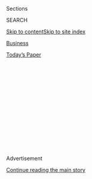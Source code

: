 <div id="app">

<div>

<div>

<div>

<div class="NYTAppHideMasthead css-1q2w90k e1suatyy0">

<div class="section css-ui9rw0 e1suatyy2">

<div class="css-eph4ug er09x8g0">

<div class="css-6n7j50">

</div>

<span class="css-1dv1kvn">Sections</span>

<div class="css-10488qs">

<span class="css-1dv1kvn">SEARCH</span>

</div>

[Skip to content](#site-content)[Skip to site
index](#site-index)

</div>

<div id="masthead-section-label" class="css-1wr3we4 eaxe0e00">

[Business](https://www.nytimes3xbfgragh.onion/section/business)

</div>

<div class="css-10698na e1huz5gh0">

</div>

</div>

<div id="masthead-bar-one" class="section hasLinks css-15hmgas e1csuq9d3">

<div class="css-uqyvli e1csuq9d0">

</div>

<div class="css-1uqjmks e1csuq9d1">

</div>

<div class="css-9e9ivx">

[](https://myaccount.nytimes3xbfgragh.onion/auth/login?response_type=cookie&client_id=vi)

</div>

<div class="css-1bvtpon e1csuq9d2">

[Today’s
Paper](https://www.nytimes3xbfgragh.onion/section/todayspaper)

</div>

</div>

</div>

</div>

<div data-aria-hidden="false">

<div id="site-content" data-role="main">

<div>

<div class="css-1aor85t" style="opacity:0.000000001;z-index:-1;visibility:hidden">

<div class="css-1hqnpie">

<div class="css-epjblv">

<span class="css-17xtcya">[Business](/section/business)</span><span class="css-x15j1o">|</span><span class="css-fwqvlz">Trump’s
Financial Secrets Move Closer to
Disclosure</span>

</div>

<div class="css-k008qs">

<div class="css-1iwv8en">

<span class="css-18z7m18"></span>

<div>

</div>

</div>

<span class="css-1n6z4y">https://nyti.ms/2VEkvTO</span>

<div class="css-1705lsu">

<div class="css-4xjgmj">

<div class="css-4skfbu" data-role="toolbar" data-aria-label="Social Media Share buttons, Save button, and Comments Panel with current comment count" data-testid="share-tools">

  - 
  - 
  - 
  - 
    
    <div class="css-6n7j50">
    
    </div>

  - 
  - 

</div>

</div>

</div>

</div>

</div>

</div>

<div id="NYT_TOP_BANNER_REGION" class="css-13pd83m">

</div>

<div id="top-wrapper" class="css-1sy8kpn">

<div id="top-slug" class="css-l9onyx">

Advertisement

</div>

[Continue reading the main
story](#after-top)

<div class="ad top-wrapper" style="text-align:center;height:100%;display:block;min-height:250px">

<div id="top" class="place-ad" data-position="top" data-size-key="top">

</div>

</div>

<div id="after-top">

</div>

</div>

<div id="sponsor-wrapper" class="css-1hyfx7x">

<div id="sponsor-slug" class="css-19vbshk">

Supported by

</div>

[Continue reading the main
story](#after-sponsor)

<div id="sponsor" class="ad sponsor-wrapper" style="text-align:center;height:100%;display:block">

</div>

<div id="after-sponsor">

</div>

</div>

<div class="css-1vkm6nb ehdk2mb0">

# Trump’s Financial Secrets Move Closer to Disclosure

</div>

<div class="css-79elbk" data-testid="photoviewer-wrapper">

<div class="css-z3e15g" data-testid="photoviewer-wrapper-hidden">

</div>

<div class="css-1a48zt4 ehw59r15" data-testid="photoviewer-children">

![<span class="css-16f3y1r e13ogyst0" data-aria-hidden="true">President
Trump, his company and his three eldest children sought to block
Deutsche Bank and Capital One from complying with the subpoenas issued
by congressional
committees.</span><span class="css-cnj6d5 e1z0qqy90" itemprop="copyrightHolder"><span class="css-1ly73wi e1tej78p0">Credit...</span><span><span>T.J.
Kirkpatrick for The New York
Times</span></span></span>](https://static01.graylady3jvrrxbe.onion/images/2019/05/22/business/22SUBPOENA-01/22SUBPOENA-01-articleLarge.jpg?quality=75&auto=webp&disable=upscale)

</div>

</div>

<div class="css-xt80pu e12qa4dv0">

<div class="css-18e8msd">

<div class="css-vp77d3 epjyd6m0">

<div class="css-1baulvz">

By [<span class="css-1baulvz" itemprop="name">Emily
Flitter</span>](https://www.nytimes3xbfgragh.onion/by/emily-flitter),
[<span class="css-1baulvz" itemprop="name">Jesse
McKinley</span>](https://www.nytimes3xbfgragh.onion/by/jesse-mckinley),
[<span class="css-1baulvz" itemprop="name">David
Enrich</span>](https://www.nytimes3xbfgragh.onion/by/david-enrich) and
[<span class="css-1baulvz last-byline" itemprop="name">Nicholas
Fandos</span>](https://www.nytimes3xbfgragh.onion/by/nicholas-fandos)

</div>

</div>

  - May 22,
    2019

  - 
    
    <div class="css-4xjgmj">
    
    <div class="css-d8bdto" data-role="toolbar" data-aria-label="Social Media Share buttons, Save button, and Comments Panel with current comment count" data-testid="share-tools">
    
      - 
      - 
      - 
      - 
        
        <div class="css-6n7j50">
        
        </div>
    
      - 
      - 
    
    </div>
    
    </div>

</div>

</div>

<div class="section meteredContent css-1r7ky0e" name="articleBody" itemprop="articleBody">

<div class="css-1fanzo5 StoryBodyCompanionColumn">

<div class="css-53u6y8">

For three years, Donald J. Trump has treated the details of his personal
and business finances as a closely guarded secret.

On Wednesday, those secrets moved two steps closer to becoming public.

A federal judge in Manhattan ruled against a request from President
Trump to block his longtime lender, Deutsche Bank, from complying with
congressional subpoenas seeking his detailed financial records. In
Albany, New York lawmakers approved a bill that would allow Congress to
obtain Mr. Trump’s state tax returns.

Those actions came two days after a federal judge in Washington ruled
against Mr. Trump’s bid to quash another congressional subpoena to get
his accounting firm to hand over his tax returns and other financial
documents.

The court rulings and the New York legislation represent the most
serious attempts to pierce the veil that surrounds Mr. Trump’s finances.
They increase the odds that congressional Democrats, who have become
more vocal in their calls to undertake impeachment proceedings against
the president, could enter such a fray with ample ammunition about Mr.
Trump’s business dealings.

</div>

</div>

<div class="css-1fanzo5 StoryBodyCompanionColumn">

<div class="css-53u6y8">

“Very excited,” House Speaker Nancy Pelosi said after learning of the
Manhattan judge’s ruling. “Two in one week\!”

Mr. Trump has already appealed the ruling over the subpoena to his
accounting firm, Mazars USA, and will almost certainly appeal the ruling
handed down on Wednesday. The committees have already agreed to give any
appeals a chance to play out before enforcing the subpoenas, but House
Democrats are now closer than ever to securing a vast cache of
long-sought documents.

Mr. Trump’s finances have been largely a mystery from the moment he
declared his candidacy for president. He broke with decades of precedent
by refusing to release his federal tax returns. His company, the Trump
Organization, is private, and he has disclosed minimal information about
how the company makes money and the sources of that income.

Mr. Trump has faced persistent criticism over the interplay between his
private business and his public office. The president frequently visits
his golf resorts and his private club, Mar-a-Lago in Palm Beach, Fla.,
and owns a hotel just blocks from the White House that is frequented by
foreign dignitaries.

The New York legislation, which is expected to be signed by Gov. Andrew
M. Cuomo, a third-term Democrat and regular critic of Mr. Trump’s
policies and behavior, would authorize state tax officials to release
the president’s state returns to any one of three congressional
committees.

</div>

</div>

<div class="css-1fanzo5 StoryBodyCompanionColumn">

<div class="css-53u6y8">

The returns — filed in New York, the president’s home state and site of
his Trump Tower headquarters in Manhattan — are likely to contain much
of the same information as his federal tax returns, which the Trump
administration has refused to hand over to Congress.

The Legislature’s actions put the state in a bit of uncharted legal
territory; Mr. Trump has said that he is ready to take the fight over
his federal tax returns to the Supreme Court, and it seems likely that
he would seek to contest New York’s maneuver.

Even so, among the Democrats who have long been frustrated over the
president’s refusal to release his returns, the Legislature’s action was
cast as a victory for states’ rights and the often-unsung power of their
lawmakers.

“It’s a matter of New York’s prerogative,” said Senator Brad Hoylman,
the Manhattan Democrat who sponsored the bill in his chamber. “We have a
unique responsibility and role in this constitutional standoff.”

In Washington, two congressional committees issued subpoenas last month
to Deutsche Bank, the president’s primary lender over the last two
decades, and Capital One, where Mr. Trump keeps some of his money. The
subpoenas sought [decades of personal and corporate financial
records](https://www.nytimes3xbfgragh.onion/2019/04/30/business/deutsche-bank-donald-trump.html?module=inline),
including any documents related to possible suspicious activities
detected in Mr. Trump’s personal and business accounts.

Mr. Trump, his company and his three eldest children — Donald Jr., Eric
and Ivanka — [filed a lawsuit on
April 29](https://www.nytimes3xbfgragh.onion/2019/04/29/us/politics/trump-lawsuit-deutsche-bank.html?module=inline)
to block Deutsche Bank and Capital One from complying with the
subpoenas.

</div>

</div>

<div class="css-1sngw6j">

[](https://www.nytimes3xbfgragh.onion/interactive/2019/05/13/us/politics/trump-investigations.html)

<div class="css-1eoytci">

![](https://static01.graylady3jvrrxbe.onion/images/2019/05/10/us/trump-presidents-investigations-promo-1557500573411/trump-presidents-investigations-promo-1557500573411-articleLarge-v4.png)

</div>

<div class="css-1rha1bf">

## Tracking 30 Investigations Related to Trump

Federal, state and congressional authorities are investigating Donald J.
Trump’s businesses, campaign, inauguration and presidency.

</div>

</div>

<div class="css-1fanzo5 StoryBodyCompanionColumn">

<div class="css-53u6y8">

Mr. Trump has [a long history with Deutsche
Bank](https://www.nytimes3xbfgragh.onion/2019/03/18/business/trump-deutsche-bank.html?module=inline),
the only mainstream financial institution consistently willing to do
business with him after a series of defaults left other lenders facing
huge losses. Since 1998, the bank has lent him a total of more than $2
billion, and Mr. Trump owed Deutsche Bank more than $300 million at the
time he was sworn in as president. The bank is by far his largest
creditor, and it possesses a trove of financial records — including
portions of his federal tax returns — that it is prepared to provide to
congressional investigators.

</div>

</div>

<div class="css-1fanzo5 StoryBodyCompanionColumn">

<div class="css-53u6y8">

The president has multiple accounts with Capital One. His relationship
with the bank came under scrutiny earlier this year when his former
lawyer, Michael Cohen, presented Congress with two checks he had
received from Mr. Trump’s Capital One accounts. Mr. Cohen said Mr. Trump
wrote him the checks, for $35,000 each, to reimburse him for making a
hush-money payment to the adult-film actress Stormy Daniels.

Lawyers for the Trumps argued that the congressional subpoenas were
politically motivated and had no legitimate legislative purpose.

Patrick Strawbridge, the lawyer for the Trump family, argued Wednesday
that the subpoenas raised “serious questions about the outer reach of
power of the Congress,” putting members of the legislative branch in the
position of law enforcement officials.

“Congress cannot assume the role of the executive branch,” he said. He
also lamented the subpoenas’ reach, noting that they sought records
relating to transactions by Mr. Trump’s in-laws and grandchildren.

Douglas Letter, the lawyer for congressional Democrats, said the
subpoenas were intended to elicit information on potential money
laundering and financial fraud and that they were not overly expansive.

Judge Edgardo Ramos of the United States District Court for the Southern
District of New York appeared to agree. “Lots of people do things, they
hide assets, they create dummy corporations, they put their relatives in
charge,” the judge said in court before he issued his ruling.

</div>

</div>

<div class="css-1fanzo5 StoryBodyCompanionColumn">

<div class="css-53u6y8">

Judge Ramos said he agreed with Mr. Trump’s claim that turning over
financial records to Congress could cause him and his family irreparable
harm. But, he said, the merits of the congressional committees’ goals
outweighed that harm.

After issuing his ruling, Judge Ramos said he thought it was unlikely
that Mr. Trump and his family would win in a trial.

Mr. Strawbridge told Judge Ramos he would have to talk to the Trump
family, but that an appeal was likely. Mr. Trump has already appealed
the Washington court’s ruling over the subpoena to Mazars USA.

Under an agreement reached before the hearing on Wednesday, the House
Financial Services and Intelligence Committees had agreed to hold off on
enforcing the subpoenas until seven days after the judge’s ruling,
giving Mr. Trump’s lawyers time to appeal the ruling.

“We remain committed to providing appropriate information to all
authorized investigations and will abide by a court order regarding such
investigations,” said Kerrie McHugh, a Deutsche Bank spokeswoman.

Capital One representatives did not respond to requests for comment.

The legal setbacks for the president and his family came days after The
New York Times reported that Deutsche Bank anti-money-laundering
specialists [had flagged potentially suspicious
transactions](https://www.nytimes3xbfgragh.onion/2019/05/19/business/deutsche-bank-trump-kushner.html)
involving legal entities controlled by Mr. Trump and his son-in-law and
adviser, Jared Kushner. Bank managers overruled those employees and
chose not to report the transactions to a federal agency that polices
financial crimes.

That report prompted condemnations from Democratic lawmakers, and a
number of senators demanded information from Deutsche Bank about its
handling of the matter. Treasury Secretary Steven Mnuchin told lawmakers
on Wednesday that he has directed the Financial Crimes Enforcement
Network, which is part of the Treasury, to assess whether Deutsche Bank
is following the rules regarding the filing of “suspicious activity
reports” with the government.

</div>

</div>

<div class="css-1fanzo5 StoryBodyCompanionColumn">

<div class="css-53u6y8">

Representative Adam Schiff, a California Democrat and chairman of the
House Intelligence Committee, said Wednesday that congressional
investigators were seeking to interview a former Deutsche Bank employee,
Tammy McFadden, who told The Times that she had seen Mr. Kushner’s
family company moving money to Russian individuals in the summer of
2016.

Mr. Schiff added that the committee was looking for other Deutsche Bank
employees with knowledge of misconduct inside the bank.

“We would want an opportunity to talk to them,” he said.

</div>

</div>

</div>

<div>

</div>

<div>

</div>

<div>

</div>

<div>

<div id="bottom-wrapper" class="css-1ede5it">

<div id="bottom-slug" class="css-l9onyx">

Advertisement

</div>

[Continue reading the main
story](#after-bottom)

<div id="bottom" class="ad bottom-wrapper" style="text-align:center;height:100%;display:block;min-height:90px">

</div>

<div id="after-bottom">

</div>

</div>

</div>

</div>

</div>

## Site Index

<div>

</div>

## Site Information Navigation

  - [© <span>2020</span> <span>The New York Times
    Company</span>](https://help.nytimes3xbfgragh.onion/hc/en-us/articles/115014792127-Copyright-notice)

<!-- end list -->

  - [NYTCo](https://www.nytco.com/)
  - [Contact
    Us](https://help.nytimes3xbfgragh.onion/hc/en-us/articles/115015385887-Contact-Us)
  - [Work with us](https://www.nytco.com/careers/)
  - [Advertise](https://nytmediakit.com/)
  - [T Brand Studio](http://www.tbrandstudio.com/)
  - [Your Ad
    Choices](https://www.nytimes3xbfgragh.onion/privacy/cookie-policy#how-do-i-manage-trackers)
  - [Privacy](https://www.nytimes3xbfgragh.onion/privacy)
  - [Terms of
    Service](https://help.nytimes3xbfgragh.onion/hc/en-us/articles/115014893428-Terms-of-service)
  - [Terms of
    Sale](https://help.nytimes3xbfgragh.onion/hc/en-us/articles/115014893968-Terms-of-sale)
  - [Site
    Map](https://spiderbites.nytimes3xbfgragh.onion)
  - [Help](https://help.nytimes3xbfgragh.onion/hc/en-us)
  - [Subscriptions](https://www.nytimes3xbfgragh.onion/subscription?campaignId=37WXW)

</div>

</div>

</div>

</div>
